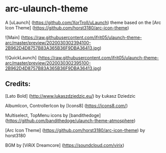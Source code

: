 # arc-ulaunch-theme
A [uLaunch] (https://github.com/XorTroll/uLaunch) theme based on the [Arc Icon Theme] (https://github.com/horst3180/arc-icon-theme)

![Main] (https://raw.githubusercontent.com/ifrit05/ulaunch-theme-arc/master/preview/2020030302394100-2B962D4D8757B83A365B36F9DBA36413.jpg)

![QuickLaunch] (https://raw.githubusercontent.com/ifrit05/ulaunch-theme-arc/master/preview/2020030302395100-2B962D4D8757B83A365B36F9DBA36413.jpg)

## Credits:
[Lato Bold] (http://www.lukaszdziedzic.eu/) by Łukasz Dziedzic

AlbumIcon, ControllerIcon by [Icons8] (https://icons8.com/)

Multiselect, TopMenu icons by [bandithedoge] (https://github.com/bandithedoge/ulaunch-theme-atmosphere)

[Arc Icon Theme] (https://github.com/horst3180/arc-icon-theme) by horst3180

BGM by [ViRiX Dreamcore] (https://soundcloud.com/virix)
